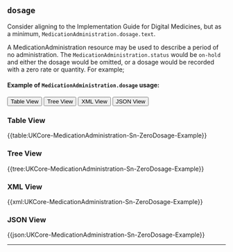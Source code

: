## `dosage`

Consider aligning to the Implementation Guide for Digital Medicines, but as a minimum, `MedicationAdministration.dosage.text`.

A MedicationAdministration resource may be used to describe a period of no administration. The `MedicationAdministration.status` would be `on-hold` and either the dosage would be omitted, or a dosage would be recorded with a zero rate or quantity. For example; 

#### Example of `MedicationAdministration.dosage` usage:
<div class="tab">
 <button class="tablinks active" onclick="openTab(event, 'Table View')">Table View</button>
 <button class="tablinks" onclick="openTab(event, 'Tree View')">Tree View</button>
  <button class="tablinks" onclick="openTab(event, 'XML View')">XML View</button>
  <button class="tablinks" onclick="openTab(event, 'JSON View')">JSON View</button>
</div>

<div id="Table View" class="tabcontent" style="display:block">
  <h3>Table View</h3>
{{table:UKCore-MedicationAdministration-Sn-ZeroDosage-Example}}
</div>

<div id="Tree View" class="tabcontent">
  <h3>Tree View</h3>
{{tree:UKCore-MedicationAdministration-Sn-ZeroDosage-Example}}
</div>

<div id="XML View" class="tabcontent">
  <h3>XML View</h3>
{{xml:UKCore-MedicationAdministration-Sn-ZeroDosage-Example}}
</div>

<div id="JSON View" class="tabcontent">
  <h3>JSON View</h3>
{{json:UKCore-MedicationAdministration-Sn-ZeroDosage-Example}}
</div>


---